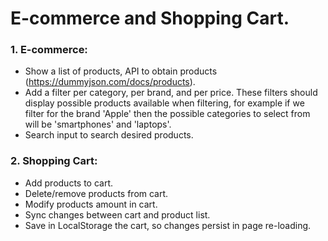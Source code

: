 # E-commerce and Shopping Cart.

### 1. E-commerce:

- Show a list of products, API to obtain products (https://dummyjson.com/docs/products).
- Add a filter per category, per brand, and per price. These filters should display possible products available when filtering, for example if we filter for the brand 'Apple' then the possible categories to select from will be 'smartphones' and 'laptops'.
- Search input to search desired products.

### 2. Shopping Cart:

- Add products to cart.
- Delete/remove products from cart.
- Modify products amount in cart.
- Sync changes between cart and product list.
- Save in LocalStorage the cart, so changes persist in page re-loading.
